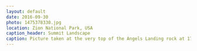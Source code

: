 ```yaml
---
layout: default
date: 2016-09-30
photo: 1475378330.jpg
location: Zion National Park, USA
caption_header: Summit Landscape
caption: Picture taken at the very top of the Angels Landing rock at 1700 meters above see level. The complete hike took me exactly 3 hours with a good walking speed.
---
```


